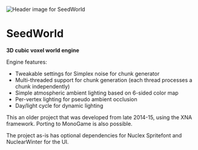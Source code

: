 ![Header image for SeedWorld](https://seedworldgame.files.wordpress.com/2014/12/cropped-20141229-ambient4.png)

# SeedWorld
**3D cubic voxel world engine**

Engine features:

* Tweakable settings for Simplex noise for chunk generator
* Multi-threaded support for chunk generation (each thread processes a chunk independently)
* Simple atmospheric ambient lighting based on 6-sided color map
* Per-vertex lighting for pseudo ambient occlusion
* Day/light cycle for dynamic lighting

This an older project that was developed from late 2014-15, using the XNA framework. Porting to MonoGame is also possible.

The project as-is has optional dependencies for Nuclex Spritefont and NuclearWinter for the UI.

